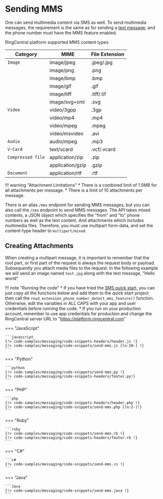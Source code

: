 # Sending MMS

One can send multimedia content via SMS as well. To send multimedia messages, the requirement is the same as for sending a [text message](../sending-sms), and the phone number must have the MMS feature enabled.

RingCentral platform supported MMS content types

| Category | MIME | File Extension |
|-|-|-|
| `Image` | image/jpeg | .jpeg/.jpg |
| | image/png | .png |
| | image/bmp | .bmp |
| | image/gif | .gif |
| | image/tiff | .tiff/.tif |
| | image/svg+xml | .svg |
| `Video` | video/3gpp | .3gp |
| | video/mp4 | .mp4 |
| | video/mpeg | .mpeg |
| | video/msvideo | .avi |
| `Audio` | audio/mpeg | .mp3 |
| `V-Card` | text/vcard | .vcf/.vcard |
| `Compressed file` | application/zip | .zip |
| | application/gzip | .gzip |
| `Document` | application/rtf | .rtf |

!!! warning "Attachment Limitations"
    * There is a combined limit of 1.5MB for all attachments per message.
    * There is a limit of 10 attachments per message.

There is an alias `/mms` endpoint for sending MMS messages, but you can also call the `/sms` endpoint to send MMS messages. The API takes mixed contents, a JSON object which specifies the "from" and "to" phone numbers as well as the text content. And attachments which includes multimedia files. Therefore, you must use multipart form-data, and set the content-type header to `multipart/mixed`.

## Creating Attachments

When creating a multipart message, it is important to remember that the root part, or first part of the request is always the request body or payload. Subsequently you attach media files to the request. In the following example we will send an image named `test.jpg` along with the text message, "Hello world"

!!! note "Running the code"
    * If you have tried the [SMS quick start](../../quick-start/), you can just copy all the functions below and add them to the quick start project then call the `read_extension_phone_number_detect_mms_feature()` function. Otherwise, edit the variables in ALL CAPS with your app and user credentials before running the code.
    * If you run on your production account, remember to use app credentials for production and change the RingCentral server URL to "https://platform.ringcentral.com"

=== "JavaScript"

    ```javascript
    {!> code-samples/messaging/code-snippets-headers/header.js !}
    {!> code-samples/messaging/code-snippets/send-mms.js [ln:10-] !}
    ```

=== "Python"

    ```python
    {!> code-samples/messaging/code-snippets/send-mms.py !}
    {!> code-samples/messaging/code-snippets-headers/footer.py!}
    ```

=== "PHP"

    ```php
    {!> code-samples/messaging/code-snippets-headers/header.php !}
    {!> code-samples/messaging/code-snippets/send-mms.php [ln:2-]!}
    ```

=== "Ruby"

    ```ruby
    {!> code-samples/messaging/code-snippets/send-mms.rb !}
    {!> code-samples/messaging/code-snippets-headers/footer.rb !}
    ```

=== "C#"

    ```c#
    {!> code-samples/messaging/code-snippets/send-mms.cs !}
    ```

=== "Java"

    ```Java
    {!> code-samples/messaging/code-snippets/send-mms.java !}
    ```
